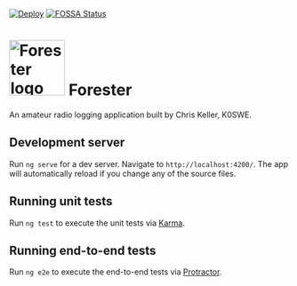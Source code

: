 [![Deploy](https://github.com/k0swe/forester/workflows/Deploy/badge.svg?branch=main)](https://github.com/k0swe/forester/actions/workflows/deploy.yml)
[![FOSSA Status](https://app.fossa.com/api/projects/git%2Bgithub.com%2Fk0swe%2Fforester.svg?type=shield)](https://app.fossa.com/projects/git%2Bgithub.com%2Fk0swe%2Fforester?ref=badge_shield)

# <img src="https://github.com/k0swe/forester/raw/main/src/assets/pine-tree.svg" width="100px" alt="Forester logo"> Forester

An amateur radio logging application built by Chris Keller, K0SWE.

## Development server

Run `ng serve` for a dev server. Navigate to `http://localhost:4200/`. The app will automatically
reload if you change any of the source files.

## Running unit tests

Run `ng test` to execute the unit tests via [Karma](https://karma-runner.github.io).

## Running end-to-end tests

Run `ng e2e` to execute the end-to-end tests via [Protractor](http://www.protractortest.org/).
